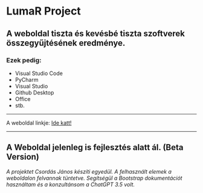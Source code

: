 # LumaR Project

## A weboldal tiszta és kevésbé tiszta szoftverek összegyűjtésének eredménye.
### Ezek pedig:
- Visual Studio Code
- PyCharm
- Visual Studio
- Github Desktop
- Office
- stb.

---

A weboldal linkje: [Ide katt!](https://janibt.github.io/OwnWebsite/)

---

## A Weboldal jelenleg is fejlesztés alatt ál. (Beta Version)

*A projektet Csordás János készíti egyedül. A felhasznált elemek a weboldalon felvannak tüntetve. Segítségül a Bootstrap dokumentációt használtam és a konzultánsom a ChatGPT 3.5 volt.*
